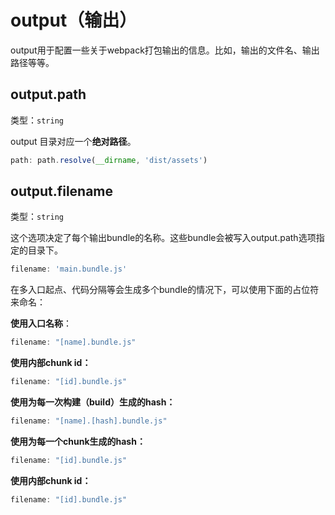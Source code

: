 # output（输出）

output用于配置一些关于webpack打包输出的信息。比如，输出的文件名、输出路径等等。

## output.path

类型：`string`

output 目录对应一个**绝对路径**。

```js
path: path.resolve(__dirname, 'dist/assets')
```

## output.filename

类型：`string`

这个选项决定了每个输出bundle的名称。这些bundle会被写入output.path选项指定的目录下。

```js
filename: 'main.bundle.js'
```

在多入口起点、代码分隔等会生成多个bundle的情况下，可以使用下面的占位符来命名：

**使用入口名称**：

```js
filename: "[name].bundle.js"
```

**使用内部chunk id：**

```js
filename: "[id].bundle.js"
```

**使用为每一次构建（build）生成的hash：**

```js
filename: "[name].[hash].bundle.js"
```

**使用为每一个chunk生成的hash：**

```js
filename: "[id].bundle.js"
```

**使用内部chunk id：**

```js
filename: "[id].bundle.js"
```



